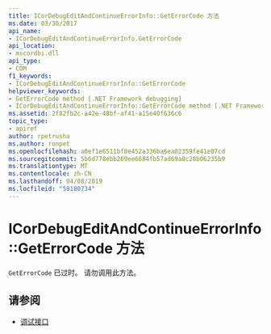 ```yaml
---
title: ICorDebugEditAndContinueErrorInfo::GetErrorCode 方法
ms.date: 03/30/2017
api_name:
- ICorDebugEditAndContinueErrorInfo.GetErrorCode
api_location:
- mscordbi.dll
api_type:
- COM
f1_keywords:
- ICorDebugEditAndContinueErrorInfo::GetErrorCode
helpviewer_keywords:
- GetErrorCode method [.NET Framework debugging]
- ICorDebugEditAndContinueErrorInfo::GetErrorCode method [.NET Framework debugging]
ms.assetid: 2f82fb2c-a42e-48bf-af41-a15e40f636c6
topic_type:
- apiref
author: rpetrusha
ms.author: ronpet
ms.openlocfilehash: a0ef1e6511bf8e452a336ba6ea02359fe41e07cd
ms.sourcegitcommit: 5b6d778ebb269ee6684fb57ad69a8c28b06235b9
ms.translationtype: MT
ms.contentlocale: zh-CN
ms.lasthandoff: 04/08/2019
ms.locfileid: "59180734"
---
```

# <a name="icordebugeditandcontinueerrorinfogeterrorcode-method"></a>ICorDebugEditAndContinueErrorInfo::GetErrorCode 方法
`GetErrorCode` 已过时。 请勿调用此方法。  
  
## <a name="see-also"></a>请参阅

- [调试接口](../../../../docs/framework/unmanaged-api/debugging/debugging-interfaces.md)
